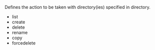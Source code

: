 Defines the action to be taken with directory(ies) specified in directory.

- list
- create
- delete
- rename
- copy
- forcedelete